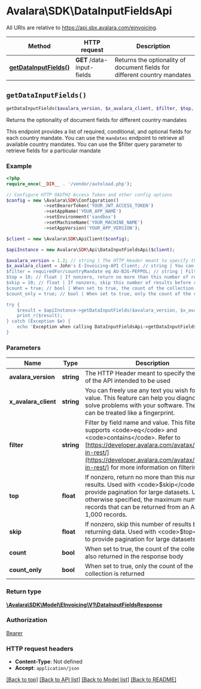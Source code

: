 # Avalara\SDK\DataInputFieldsApi

All URIs are relative to https://api.sbx.avalara.com/einvoicing.

Method | HTTP request | Description
------------- | ------------- | -------------
[**getDataInputFields()**](DataInputFieldsApi.md#getDataInputFields) | **GET** /data-input-fields | Returns the optionality of document fields for different country mandates


## `getDataInputFields()`

```php
getDataInputFields($avalara_version, $x_avalara_client, $filter, $top, $skip, $count, $count_only): \Avalara\SDK\Model\EInvoicing\V1\DataInputFieldsResponse
```

Returns the optionality of document fields for different country mandates

This endpoint provides a list of required, conditional, and optional fields for each country mandate. You can use the <code>mandates</code> endpoint to retrieve all available country mandates. You can use the $filter query parameter to retrieve fields for a particular mandate

### Example

```php
<?php
require_once(__DIR__ . '/vendor/autoload.php');

// Configure HTTP OAUTH2 Access Token and other config options
$config = new \Avalara\SDK\Configuration()
              ->setBearerToken('YOUR_JWT_ACCESS_TOKEN')
              ->setAppName('YOUR_APP_NAME')
              ->setEnvironment('sandbox')
              ->setMachineName('YOUR_MACHINE_NAME')
              ->setAppVersion('YOUR_APP_VERSION');

$client = new \Avalara\SDK\ApiClient($config);

$apiInstance = new Avalara\SDK\Api\DataInputFieldsApi($client);

$avalara_version = 1.2; // string | The HTTP Header meant to specify the version of the API intended to be used
$x_avalara_client = John's E-Invoicing-API Client; // string | You can freely use any text you wish for this value. This feature can help you diagnose and solve problems with your software. The header can be treated like a fingerprint.
$filter = requiredFor/countryMandate eq AU-B2G-PEPPOL; // string | Filter by field name and value. This filter only supports <code>eq</code> and <code>contains</code>. Refer to [https://developer.avalara.com/avatax/filtering-in-rest/](https://developer.avalara.com/avatax/filtering-in-rest/) for more information on filtering.
$top = 10; // float | If nonzero, return no more than this number of results. Used with <code>$skip</code> to provide pagination for large datasets. Unless otherwise specified, the maximum number of records that can be returned from an API call is 1,000 records.
$skip = 10; // float | If nonzero, skip this number of results before returning data. Used with <code>$top</code> to provide pagination for large datasets.
$count = true; // bool | When set to true, the count of the collection is also returned in the response body
$count_only = true; // bool | When set to true, only the count of the collection is returned

try {
    $result = $apiInstance->getDataInputFields($avalara_version, $x_avalara_client, $filter, $top, $skip, $count, $count_only);
    print_r($result);
} catch (Exception $e) {
    echo 'Exception when calling DataInputFieldsApi->getDataInputFields: ', $e->getMessage(), PHP_EOL;
}
```

### Parameters

Name | Type | Description  | Notes
------------- | ------------- | ------------- | -------------
 **avalara_version** | **string**| The HTTP Header meant to specify the version of the API intended to be used |
 **x_avalara_client** | **string**| You can freely use any text you wish for this value. This feature can help you diagnose and solve problems with your software. The header can be treated like a fingerprint. | [optional]
 **filter** | **string**| Filter by field name and value. This filter only supports &lt;code&gt;eq&lt;/code&gt; and &lt;code&gt;contains&lt;/code&gt;. Refer to [https://developer.avalara.com/avatax/filtering-in-rest/](https://developer.avalara.com/avatax/filtering-in-rest/) for more information on filtering. | [optional]
 **top** | **float**| If nonzero, return no more than this number of results. Used with &lt;code&gt;$skip&lt;/code&gt; to provide pagination for large datasets. Unless otherwise specified, the maximum number of records that can be returned from an API call is 1,000 records. | [optional]
 **skip** | **float**| If nonzero, skip this number of results before returning data. Used with &lt;code&gt;$top&lt;/code&gt; to provide pagination for large datasets. | [optional]
 **count** | **bool**| When set to true, the count of the collection is also returned in the response body | [optional]
 **count_only** | **bool**| When set to true, only the count of the collection is returned | [optional]

### Return type

[**\Avalara\SDK\Model\EInvoicing\V1\DataInputFieldsResponse**](../Model/DataInputFieldsResponse.md)

### Authorization

[Bearer](../../../README.md#Bearer)

### HTTP request headers

- **Content-Type**: Not defined
- **Accept**: `application/json`

[[Back to top]](#) [[Back to API list]](../../../README.md#endpoints)
[[Back to Model list]](../../../README.md#models)
[[Back to README]](../../../README.md)
